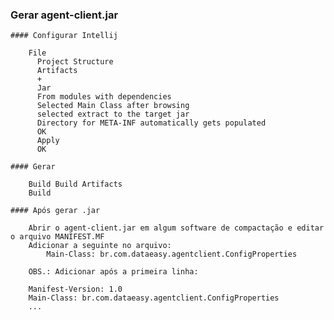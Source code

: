 ### Gerar agent-client.jar

    #### Configurar Intellij

        File
          Project Structure
          Artifacts
          +
          Jar
          From modules with dependencies
          Selected Main Class after browsing
          selected extract to the target jar
          Directory for META-INF automatically gets populated
          OK
          Apply
          OK 
          
    #### Gerar

        Build Build Artifacts
        Build

    #### Após gerar .jar

        Abrir o agent-client.jar em algum software de compactação e editar o arquivo MANIFEST.MF
        Adicionar a seguinte no arquivo:
            Main-Class: br.com.dataeasy.agentclient.ConfigProperties

        OBS.: Adicionar após a primeira linha:

        Manifest-Version: 1.0
        Main-Class: br.com.dataeasy.agentclient.ConfigProperties
        ...